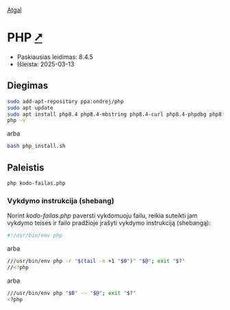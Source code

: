 [Atgal](./readme.md)

# PHP [&#x2B67;](https://www.php.net/)

* Paskiausias leidimas: 8.4.5
* Išleista: 2025-03-13

## Diegimas

```bash
sudo add-apt-repository ppa:ondrej/php
sudo apt update
sudo apt install php8.4 php8.4-mbstring php8.4-curl php8.4-phpdbg php8.4-xdebug -y
php -v
```

arba

```bash
bash php_install.sh
```

## Paleistis

```bash
php kodo-failas.php
```

### Vykdymo instrukcija (shebang)

Norint *kodo-failas.php* paversti vykdomuoju failu, reikia suteikti jam vykdymo teises ir failo pradžioje įrašyti vykdymo instrukciją (shebangą):

```bash
#!/usr/bin/env php
```

arba

```bash
///usr/bin/env php -r "$(tail -n +1 "$0")" "$@"; exit "$?"
//<?php
```

arba

```bash
///usr/bin/env php "$0" -- "$@"; exit "$?"
<?php
```
